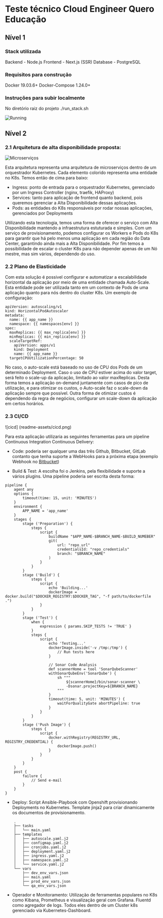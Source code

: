 # Teste técnico Cloud Engineer Quero Educação

## Nível 1
### Stack utilizada
Backend - Node.js
Frontend - Next.js (SSR)
Database - PostgreSQL

### Requisitos para construção

Docker 19.03.6+
Docker-Compose 1.24.0+

### Instruções para subir localmente

No diretório raiz do projeto
    ./run_stack.sh

![Running](readme-assets/running.gif)

## Nível 2

### 2.1 Arquitetura de alta disponibilidade proposta:

![Microserviços](readme-assets/arch.png)

Esta arquitetura representa uma arquitetura de microserviços dentro de um
orquestrador Kubernetes. Cada elemento colorido representa uma entidade no K8s.
Temos então de cima para baixo:

- Ingress: ponto de entrada para o orquestrador Kubernetes, gerenciado por um
Ingress Controller (nginx, traefik, HAProxy)
- Services: tanto para aplicação de frontend quanto backend, pois queremos
gerenciar a Alta Disponibilidade dessas aplicações.
- Pods: as entidades do K8s responsáveis por rodar nossas aplicações,
    gerenciados por Deployments

Utilizando esta tecnologia, temos uma forma de oferecer o serviço com Alta
Disponibilidade mantendo a infraestrutura estuturada e simples. Com um serviço de provisionamento,
podemos configurar os Workers e Pods do K8s para garantir que há pelo menos uma
aplicação em cada região do Data Center, garantindo ainda mais a Alta
Disponibilidade. Por fim temos a possibilidade de escalar o cluster K8s para
não depender apenas de um Nó mestre, mas sim vários, dependendo do uso.

### 2.2 Plano de Elasticidade

Com esta solução é possivel configurar e automatizar a escalabilidade
horizontal da aplicação por meio de uma entidade chamada Auto-Scale. Esta
entidade pode ser utilizada tanto em um contexto de Pods de uma aplicação
quanto para nós dentro do cluster K8s. Um exemplo de configuração:

```
apiVersion: autoscaling/v1
kind: HorizontalPodAutoscaler
metadata:
  name: {{ app_name }}
  namespace: {{ namespaces[env] }}
spec:
  maxReplicas: {{ max_replica[env] }}
  minReplicas: {{ min_replica[env] }}
  scaleTargetRef:
    apiVersion: apps/v1
    kind: Deployment
    name: {{ app_name }}
  targetCPUUtilizationPercentage: 50
```

No caso, o auto-scale está baseado no uso de CPU dos Pods de um determinado
Deployment. Caso o uso de CPU estiver acima do valor target, será feito o
scale-up da aplicação, limitado ao valor maxReplicas. Desta forma temos a
aplicação on-demand juntamente com casos de pico de utilização, e para otimizar
os custos, o Auto-scale faz o scale-down da aplicação sempre que possível.
Outra forma de otimizar custos é dependendo da regra de negócios, configurar um
scale-down da aplicação em certos horários.

### 2.3 CI/CD

![cicd] (readme-assets/cicd.png)

Para esta aplicação utilizaria as seguintes ferramentas para um pipeline
Continuous Integration Continuous Delivery:

- Code: poderia ser qualquer uma das três Github, Bitbucket, GitLab contanto
que tenha suporte a WebHooks para a próxima etapa (exemplo Webhook no [Bitbucket](https://medium.com/@nishizuka23/build-jenkins-pipelines-via-bitbucket-hooks-f92435e55f55))

- Build & Test: A escolha foi o Jenkins, pela flexibilidade e suporte a vários
plugins. Uma pipeline poderia ser escrita desta forma:

```
pipeline {
    agent any
    options {
        timeout(time: 15, unit: 'MINUTES')
    }
    environment {
        APP_NAME = 'app_name'
    }
    stages {
        stage ('Preparation') {
            steps {
                script {
                    buildName "$APP_NAME-$BRANCH_NAME-$BUILD_NUMEBER"
                    git(
                        url: "repo_url"
                        credentialsId: "repo_credentials"
                        branch: "$BRANCH_NAME"
                    )
                }
            }
        }
        stage ('Build') {
            steps {
                script {
                    echo 'Building...'
                    dockerImage = docker.build("$DOCKER_REGISTRY:$DOCKER_TAG", "-f path/to/dockerfile .")
                }
            }
        }
        stage ('Test') {
            when {
                expression { params.SKIP_TESTS != 'TRUE' }
            }
            steps {
                script {
                    echo 'Testing...'
                    dockerImage.inside('-v /tmp:/tmp') {
                        // Run tests here
                    }

                    // Sonar Code Analysis
                    def scannerHome = tool 'SonarQubeScanner'
                    withSonarQubeEnv('SonarQube') {
                        sh """
                            ${scannerHome}/bin/sonar-scanner \
                            -Dsonar.projectKey=${BRANCH_NAME}
                        """
                    }
                    timeout(time: 5, unit: 'MINUTES') {
                        waitForQualityGate abortPipeline: true
                    }
                }
            }
        }
        stage ('Push Image') {
            steps {
                script {
                    docker.withRegistry(REGISTRY_URL, REGISTRY_CREDENTIAL) {
                        dockerImage.push()
                    }
                }
            }
        }
    }
    post {
        failure {
            // Send e-mail
        }
    }
}
```

- Deploy: Script Ansible-Playbook com Openshift provisionando Deployments no
Kubernetes. Template jinja2 para criar dinamicamente os documentos de
provisionamento.

```
    .
    ├── tasks
    │   └── main.yaml
    ├── templates
    │   ├── autoscale.yaml.j2
    │   ├── configmap.yaml.j2
    │   ├── cronjobs.yaml.j2
    │   ├── deployment.yaml.j2
    │   ├── ingress.yaml.j2
    │   ├── namespace.yaml.j2
    │   └── service.yaml.j2
    └── vars
        ├── dev_env_vars.json
        ├── main.yaml
        ├── prod_env_vars.json
        └── qa_env_vars.json
```

- Operador e Monitoramento: Utilização de ferramentas populares no K8s como
Kibana, Prometheus e visualização geral com Grafana. Fluentd como agregador de
logs. Todos eles dentro de um Cluster k8s gerenciado via Kubernetes-Dashboard.


